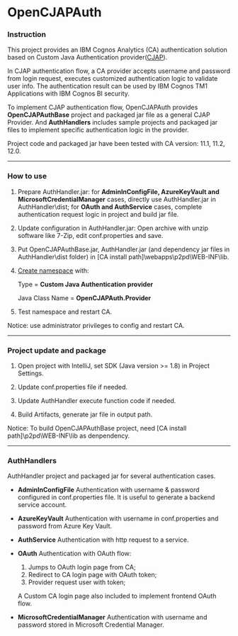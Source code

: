 # OpenCJAPAuth


### Instruction
This project provides an IBM Cognos Analytics (CA) authentication solution based on Custom Java Authentication provider([CJAP](https://www.ibm.com/support/pages/ibm-cognos-custom-authentication)). 



In CJAP authentication flow, a CA provider accepts username and password from login request, executes customized authentication logic to validate user info. The authentication result can be used by IBM Cognos TM1 Applications with IBM Cognos BI security.

To implement CJAP authentication flow, OpenCJAPAuth provides **OpenCJAPAuthBase** project and packaged jar file as a general CJAP Provider. And **AuthHandlers** includes sample projects and packaged jar files to implement specific authentication logic in the provider. 

Project code and packaged jar have been tested with CA version: 11.1, 11.2, 12.0.

---
### How to use
1. Prepare AuthHandler.jar: for **AdminInConfigFile, AzureKeyVault and MicrosoftCredentialManager** cases, directly use AuthHandler.jar in AuthHandler\dist; for **OAuth and AuthService** cases, complete authentication request logic in project and build jar file. 

2. Update configuration in AuthHandler.jar: Open archive with unzip software like 7-Zip, edit conf.properties and save.

3. Put OpenCJAPAuthBase.jar, AuthHandler.jar (and dependency jar files in AuthHandler\dist folder) in [CA install path]\webapps\p2pd\WEB-INF\lib. 

4.  [Create namespace](https://www.ibm.com/docs/en/cognos-analytics/11.1.0?topic=provider-configure-custom-java-authentication-namespace) with:

    Type = **Custom Java Authentication provider**

    Java Class Name = **OpenCJAPAuth.Provider**

5. Test namespace and restart CA.

Notice: use administrator privileges to config and restart CA.

---
### Project update and package

1. Open project with IntelliJ, set SDK (Java version >= 1.8) in Project Settings.

2. Update conf.properties file if needed.

3. Update AuthHandler execute function code if needed.

4. Build Artifacts, generate jar file in output path.

Notice: To build OpenCJAPAuthBase project, need [CA install path]\p2pd\WEB-INF\lib as denpendency. 

---
### AuthHandlers

AuthHandler project and packaged jar for several authentication cases. 

* **AdminInConfigFile**
    Authentication with username & password configured in conf.properties file. It is useful to generate a backend service account.

* **AzureKeyVault**
    Authentication with username in conf.properties and password from Azure Key Vault.

* **AuthService**
    Authentication with http request to a service.

* **OAuth**
    Authentication with OAuth flow:
    1. Jumps to OAuth login page from CA;
    2. Redirect to CA login page with OAuth token;
    3. Provider request user with token;
    
    A Custom CA login page also included to implement frontend OAuth flow.

* **MicrosoftCredentialManager**
    Authentication with username and password stored in Microsoft Credential Manager.


